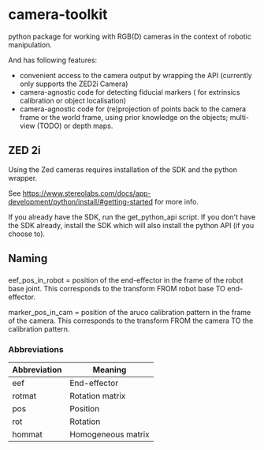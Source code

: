 # camera-toolkit

python package for working with RGB(D) cameras in the context of robotic manipulation.

And has following features:

- convenient access to the camera output by wrapping the API (currently only supports the ZED2i Camera)
- camera-agnostic code for detecting fiducial markers ( for extrinsics calibration or object localisation)
- camera-agnostic code for (re)projection of points back to the camera frame or the world frame, using prior knowledge
  on the objects; multi-view (TODO) or depth maps.

## ZED 2i

Using the Zed cameras requires installation of the SDK and the python wrapper.

See https://www.stereolabs.com/docs/app-development/python/install/#getting-started for more info.

If you already have the SDK, run the get_python_api script. If you don't have the SDK already, install the SDK which
will also install the python API (if you choose to).

## Naming

###

eef_pos_in_robot = position of the end-effector in the frame of the robot base joint.
This corresponds to the transform FROM robot base TO end-effector.

marker_pos_in_cam = position of the aruco calibration pattern in the frame of the camera.
This corresponds to the transform FROM the camera TO the calibration pattern.

### Abbreviations

| **Abbreviation** | **Meaning**       |
|------------------|-------------------|
| eef              | End-effector      |
| rotmat           | Rotation matrix   |
| pos              | Position          |
| rot              | Rotation          |
| hommat           | Homogeneous matrix | 


